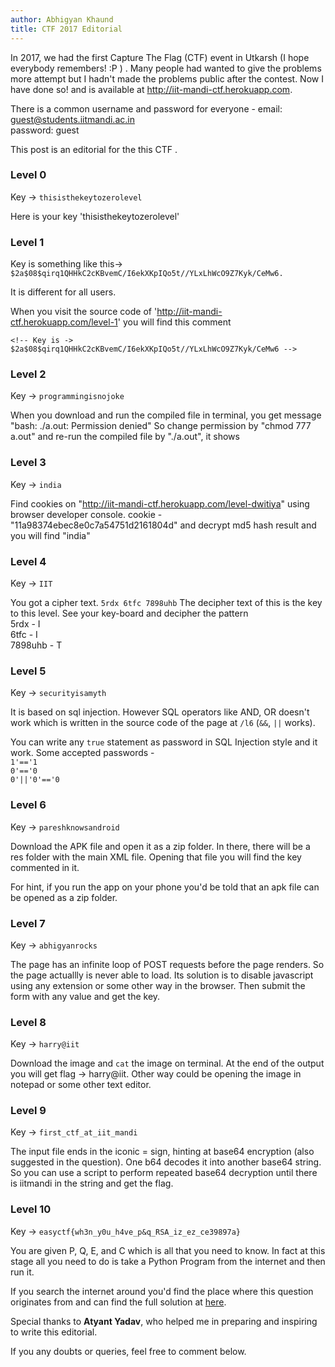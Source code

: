 ```yaml
---
author: Abhigyan Khaund
title: CTF 2017 Editorial
---
```


In 2017, we had the first Capture The Flag (CTF) event in Utkarsh (I hope everybody remembers! :P ) . Many people had wanted to give the problems more attempt but I hadn't made the problems public after the contest. Now I have done so! and is available at http://iit-mandi-ctf.herokuapp.com. 

There is a common username and password for everyone -
email: guest@students.iitmandi.ac.in<br>
password: guest

This post is an editorial for the this CTF . 

### Level 0

Key -> `thisisthekeytozerolevel`

Here is your key 'thisisthekeytozerolevel'

### Level 1
Key is something like this->` $2a$08$qirq1QHHkC2cKBvemC/I6ekXKpIQo5t//YLxLhWcO9Z7Kyk/CeMw6.`

It is different for all users.

When you visit the source code of 'http://iit-mandi-ctf.herokuapp.com/level-1' you will find this comment

`<!-- Key is ->  $2a$08$qirq1QHHkC2cKBvemC/I6ekXKpIQo5t//YLxLhWcO9Z7Kyk/CeMw6 -->`


### Level 2
Key -> `programmingisnojoke`

When you download and run the compiled file in terminal, you get message "bash: ./a.out: Permission denied"
So change permission by "chmod 777 a.out" and re-run the compiled file by "./a.out", it shows

### Level 3
Key -> `india`

Find cookies on "http://iit-mandi-ctf.herokuapp.com/level-dwitiya" using browser developer console.
cookie - "11a98374ebec8e0c7a54751d2161804d" and decrypt md5 hash result and you will find "india"

### Level 4
Key -> `IIT`

You got a cipher text. `5rdx 6tfc 7898uhb` The decipher text of this is the key to this level. See your key-board and decipher the pattern <br>
5rdx - I<br>
6tfc - I<br>
7898uhb - T<br>


### Level 5
Key -> `securityisamyth`

It is based on sql injection. However SQL operators like AND, OR doesn't work which is written in the source code of the page at `/l6` (`&&`, `||` works).

You can write any `true` statement as password in SQL Injection style and it work. Some accepted passwords - <br>
`1'=='1`<br>
`0'=='0`<br>
`0'||'0'=='0`

### Level 6
Key -> `pareshknowsandroid`

Download the APK file and open it as a zip folder. In there, there will be a res folder with the main XML file. Opening that file you will find the key commented in it. 

For hint, if you run the app on your phone you'd be told that an apk file can be opened as a zip folder.

### Level 7
Key -> `abhigyanrocks`

The page has an infinite loop of POST requests before the page renders. So the page actuallly is never able to load. Its solution is to disable javascript using any extension or some other way in the browser. Then submit the form with any value and get the key.

### Level 8
Key -> `harry@iit`

Download the image and `cat` the image on terminal. At the end of the output you will get flag -> harry@iit. Other way could be opening the image in notepad or some other text editor.

### Level 9
Key -> `first_ctf_at_iit_mandi`

The input file ends in the iconic = sign, hinting at base64 encryption (also suggested in the question). One b64 decodes it into another base64 string. So you can use a script to perform repeated base64 decryption until there is iitmandi in the string and get the flag.

### Level 10
Key -> `easyctf{wh3n_y0u_h4ve_p&q_RSA_iz_ez_ce39897a}`

You are given P, Q, E, and C which is all that you need to know. In fact at this stage all you need to do is take a Python Program from the internet and then run it.

If you search the internet around you'd find the place where this question originates from and can find the full solution at [here]("https://github.com/easyctf/easyctf-2017-writeups/blob/master/cryptography/rsa-1-50-points.md").

Special thanks to <b>Atyant Yadav</b>, who helped me in preparing and inspiring to write this editorial.

If you any doubts or queries, feel free to comment below. 